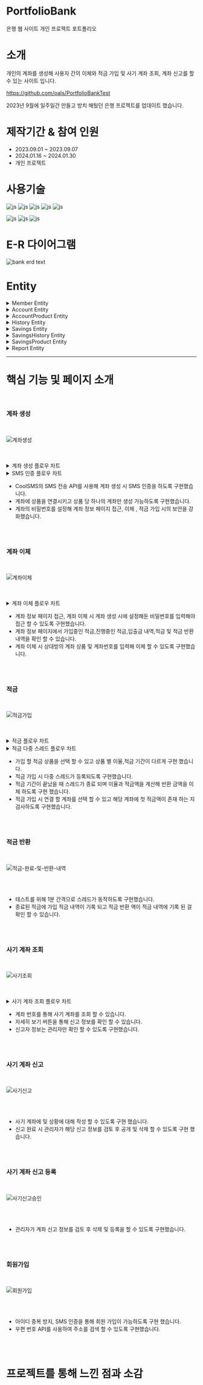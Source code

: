 # PortfolioBank
은행 웹 사이트 개인 프로젝트 포트폴리오

# 소개
 개인의 계좌를 생성해 사용자 간의 이체와 적금 가입 및 사기 계좌 조회, 계좌 신고를 할 수 있는 사이트 입니다.  

https://github.com/oals/PortfolioBankTest 

2023년 9월에 일주일간 만들고 방치 해뒀던 은행 프로젝트를 업데이트 했습니다.


# 제작기간 & 참여 인원
<UL>
  <LI>2023.09.01 ~ 2023.09.07</LI>
  <LI>2024.01.16 ~ 2024.01.30</LI>
  <LI>개인 프로젝트</LI>
</UL>


# 사용기술
![js](https://img.shields.io/badge/SpringBoot-6DB33F?style=for-the-badge&logo=SpringBoot&logoColor=white)
![js](https://img.shields.io/badge/Java-FF0000?style=for-the-badge&logo=Java&logoColor=white)
![js](https://img.shields.io/badge/IntelliJ-004088?style=for-the-badge&logo=IntelliJ&logoColor=white)
![js](https://img.shields.io/badge/MariaDB-003545?style=for-the-badge&logo=MariaDB&logoColor=white)
![js](https://img.shields.io/badge/security-6DB33F?style=for-the-badge&logo=security&logoColor=white)

![js](https://img.shields.io/badge/jquery-0769AD?style=for-the-badge&logo=jquery&logoColor=white)
![js](https://img.shields.io/badge/bootstrap-7952B3?style=for-the-badge&logo=bootstrap&logoColor=white)
![js](https://img.shields.io/badge/JavaScript-F7DF1E?style=for-the-badge&logo=JavaScript&logoColor=white)


# E-R 다이어그램

![bank erd text](https://github.com/oals/portfolioBank/assets/136543676/6f98c94a-98d5-4190-b668-04e3d7bd2328)


# Entity




<details>
 <summary> Member Entity 
 
 </summary> 
 
    
    @Getter
    @Setter
    @Table(name="member")
    @Builder
    @AllArgsConstructor
    @NoArgsConstructor
    @Entity
    public class Member {

    @Id
    @Column(name="member_id")
    private String memberId; // 아이디
    private String memberName; //유저이름
    private String pswd;     // 비밀번호
    private String email;     // 이메일
    private String phone;       // 전화번호
    private String age;         // 생년월일
    private String address;     // 주소
    private String gender;      // 성별
    private LocalDateTime regDate;  // 등록일자

    @Enumerated(EnumType.STRING)
    private Role role;       // 레벨



    public static Member createMember(MemberDTO memberDTO, PasswordEncoder passwordEncoder){
        Member member = new Member();
        member.setMemberId(memberDTO.getMemberId());
        member.setMemberName(memberDTO.getMemberName());
        member.setEmail(memberDTO.getEmail());
        member.setPhone(memberDTO.getPhone());
        member.setAge(memberDTO.getAge());
        member.setAddress(memberDTO.getAddress());
        member.setGender(memberDTO.getGender());
        member.setRegDate(LocalDateTime.now());
        member.setRole(Role.USER); //일반 유저 디폴트값 5등급

        // 암호화
        String password = passwordEncoder.encode(memberDTO.getPswd());
        member.setPswd(password);

        return member;
    }



    }
 



</details>


<details>
 <summary> Account Entity
 
 </summary> 



 
    @Getter
    @Table(name="account")
    @Builder
    @AllArgsConstructor
    @NoArgsConstructor
    @Entity
    public class Account {

    @Id
    @Column(name="account_number")
    private String accountNumber;       // 계좌 번호


    @Column(name="account_pswd")
    private String accountPswd;         //계좌 비밀번호

    @Column(name="create_date")
    private String createDate;          // 생성 일자

    @Column(name="balance")
    private int balance;                //계좌 잔액

    @ManyToOne(fetch = FetchType.LAZY)
    @JoinColumn(name = "member_id")
    private Member member;              // 회원 아이디


    @ManyToOne(fetch = FetchType.LAZY)
    @JoinColumn(name = "accountProductName")
    private AccountProduct accountProduct;


    @OneToMany(mappedBy = "account", cascade = CascadeType.ALL)
    private List<History> histories;


    public void addHistory(History history){
        this.histories.add(history);
    }


    public void MinusBalance(int balance){
        this.balance -= balance;

    }

    public void PlusBalance(int balance){
        this.balance += balance;

    }



     }







</details>



<details>
 <summary> AccountProduct Entity
 
 </summary> 
 



    @Getter
    @Table(name="account_product")
    @Builder
    @AllArgsConstructor
    @NoArgsConstructor
    @Entity
    public class AccountProduct {

    @Id
    private String accountProductName;
     private String productIntroduction; // 상품 소개
     private String eligibleCustomers; // 가입대상
     private String interestRate; // 이율
     private String interestPayment; // 이자지급
     private String additionalServices; // 부가서비스
     private String features; // 특징
     private String depositorProtection; // 예금자 보호여부


     }





</details>



<details>
 <summary> History Entity


 
 </summary> 

 


    @Getter
    @Table(name="history")
    @Builder
    @AllArgsConstructor
    @NoArgsConstructor
    @Entity
    public class History {


    @Id
    @GeneratedValue(strategy= GenerationType.IDENTITY)
    private Long Id;
    private int balance;               // 계좌 잔액

    private int money;               //  이체 금액
    private String updateDate;   // 입출금 일자

    private String opt;              // 입/출금/이자 여부

    private String counterpartyAccountNumber; // 조회할 계좌
    private String counterpartyName;          //상대방 입출금자
    private String counterpartyAccountName;

    @ManyToOne(fetch = FetchType.LAZY)
    @JoinColumn(name = "account_number")
    private Account account;


    }





</details>




<details>
 <summary> Savings Entity
 
 </summary> 




    @Entity
    @Getter
    @Builder
    @Table(name="savings")
    @AllArgsConstructor
    @NoArgsConstructor
    public class Savings {

    @Id
    @GeneratedValue(strategy = GenerationType.IDENTITY)
    private Long SavingsNo;

    private boolean isActive;

    private int savingsBalance; //현재까지 적금된 금액

    private int returnAmount; // 적금 반환액

    private int missedPayments; // 미납 횟수

    private int earnedInterest; //반환액

    private String savingsStartDate; // 적금 가입 날짜

    private String savingsEndDate; //적금이 끝나는 날짜


    @ManyToOne(fetch = FetchType.LAZY)
    @JoinColumn(name = "savingsProductId")
    private SavingsProduct savingsProduct;   //적금 상품


    @ManyToOne(fetch = FetchType.LAZY)
    @JoinColumn(name = "accountNumber")
    private Account account;   //적금 계좌


    @OneToMany(mappedBy = "savings", cascade = CascadeType.ALL)
    private List<SavingsHistory> histories;


    public void addHistory(SavingsHistory savingsHistory){
        this.histories.add(savingsHistory);
    }

    public void EndSavings(int returnAmount, int earnedInterest ){
        this.isActive = false;
        this.returnAmount = returnAmount;
        this.earnedInterest = earnedInterest;
    }

    public void UpdateSavingsBalance(int savingsBalance){
        this.savingsBalance += savingsBalance;

    }

    public void UpdateMissedPayments(){
        this.missedPayments = this.missedPayments + 1;
    }





    }

 
 

</details>


<details>
 <summary> SavingsHistory Entity
 
 </summary> 




    @Getter
    @Setter
    @Table(name="Savings_history")
    @Builder
    @AllArgsConstructor
    @NoArgsConstructor
    @Entity
    public class SavingsHistory {

    @Id
    @GeneratedValue(strategy= GenerationType.IDENTITY)
    private Long savingsId;

    private Boolean savingsPaymentStatus; // 이번 달 적금 처리 상태

    private String savingsStartDate;   // 적금 한 날짜

    private int savingsCount; // 적금 만기까지의 카운트


    @ManyToOne(fetch = FetchType.LAZY)
    @JoinColumn(name = "SavingsNo")
    private Savings savings;


    }
    


 
 

</details>



<details>
 <summary> SavingsProduct Entity
 
 </summary> 





    @Entity
    @Getter
    @Builder
    @AllArgsConstructor
    @NoArgsConstructor
    public class SavingsProduct {

    @Id
    @GeneratedValue(strategy = GenerationType.IDENTITY)
    private Long savingsProductId;
    private String productName; // 적금 상품의 이름
    private double interestRate; // 적금 상품의 이자율
    private int maturityPeriod; // 적금 계약의 만기 기간
    private String productIntro; // 적금 상품의 소개
    private String eligibilityCriteria; // 적금 상품의 가입 조건
    private double governmentSupport; // 정부 지원금의 정보
    private int monthlyDepositAmount; // 사용자가 매월 적금에 납입하는 금액
    private int maturityAmount; // 적금 계약이 만료될 때 받게 되는 총 금액

    private String productRating; // 상품평점
    private String consultationRequest; // 상담신청
    private String detailedDepositRate; // 예금금리를 상세히 알아보세요
    private String monthlyDepositAmountBased; // 월납입금액기준 월납입액 원 목표기간 개월 예금금리 %
    private String maturityPaymentAmountBased; // 만기지급액기준 가입금액

    private String subscriptionPeriod; // 가입기간
    private double subscriptionAmount; // 가입금액
    private String depositBusiness; // 납입방법
    private String subscriptionMethod; // 가입방법
    private String requiredDocuments; // 필요서류
    private String taxBenefits; // 세제혜택
    private double principalOrInterest; // 원금 또는 이자
    private String paymentRestrictions; // 지급제한
    private double appliedInterestRate; // 적용금리
    private String interestPaymentMethod; // 이자지급방식





    }





 
</details>



<details>
 <summary> Report Entity
 
 </summary> 





    @Entity
    @Getter
    @Setter
    @Builder
    @AllArgsConstructor
    @NoArgsConstructor
    public class Report {

    @Id
    @GeneratedValue(strategy = GenerationType.IDENTITY)
    private Long reportNum;
    private String siteName; // 사이트 명
    private String scamProductType; // 사기 물품 종류
    private String scamProductName; // 사기 물품명
    private String suspectId; // 용의자 아이디
    private String scamPostUrl; // 사기 게시글 url
    private String suspectBankName; // 용의자 은행명
    private String suspectFullName; // 용의자 성명
    private String suspectAccountNumber; // 용의자 계좌번호
    private String depositAmount; // 입금금액
    private String depositDate; // 입금일
    private String suspectContact; // 용의자 연락처
    private String suspectGender; // 용의자 성별
    private String suspectCharacteristics; // 용의자 특징
    private String statementContent; // 진술서 내용
    private String evidencePhotos; // 증거 사진
    private String reporterDescription; // 신고자 설명
    private String reporterContact; // 신고자 연락처
    private String reporterEmail; // 신고자 이메일

    private boolean reportStatus;    //검토 여부

    private boolean agreementToTheTerms;

    private boolean agreementToTheTerms2;

    private String reportDate;


    @ManyToOne(fetch = FetchType.LAZY)
    @JoinColumn(name = "member_id")
    private Member member;              // 회원 아이디



    }



 
</details>




<hr>



# 핵심 기능 및 페이지 소개

<br>


<h3>계좌 생성</h3>
<br>


![계좌생성](https://github.com/oals/portfolioBank/assets/136543676/66c58a1d-b2a6-4d1d-be5b-60f13b824fd1)




<br>
<br>

<details>
 <summary> 계좌 생성 플로우 차트
 
 </summary> 



![계좌 생성](https://github.com/oals/portfolioBank/assets/136543676/4037ddac-5ae3-4296-ab99-9389a6e29c6a)




 


</details>


<details>
 <summary> SMS 인증 플로우 차트
 
 </summary> 
 
![sms 인증](https://github.com/oals/portfolioBank/assets/136543676/9cf8f27d-5ec6-4a39-8d14-9533aa508114)


</details>






<UL>
  <LI>CoolSMS의 SMS 전송 API를 사용해 계좌 생성 시 SMS 인증을 하도록 구현했습니다. </LI>
  <LI>계좌에 상품을 연결시키고 상품 당 하나의 계좌만 생성 가능하도록 구현했습니다.</LI>
  <LI>계좌의 비밀번호를 설정해 계좌 정보 페이지 접근, 이체 , 적금 가입 시의 보안을 강화했습니다. </LI>

</UL>


<br>
<br>





<h3>계좌 이체</h3>
<br>



![계좌이체](https://github.com/oals/portfolioBank/assets/136543676/1590b910-7e75-41e7-9765-cee1d4ce3f23)



<br>
<br>

<details>
 <summary> 계좌 이체 플로우 차트
 
 </summary> 
 
![계좌 이체](https://github.com/oals/portfolioBank/assets/136543676/3140b460-aada-44d0-a766-5b7a4276f563)


</details>



<UL>
  <LI>계좌 정보 페이지 접근, 계좌 이체 시 계좌 생성 시에 설정해둔 비밀번호를 입력해야 접근 할 수 있도록 구현했습니다.</LI>
  <LI>계좌 정보 페이지에서 가입중인 적금,진행중인 적금,입출금 내역,적금 및 적금 반환 내역을 확인 할 수 있습니다. </LI>
  <LI>계좌 이체 시 상대방의 계좌 상품 및 계좌번호를 입력해 이체 할 수 있도록 구현했습니다.</LI>


</UL>


<br>
<br>




<h3>적금</h3>
<br>



![적금가입](https://github.com/oals/portfolioBank/assets/136543676/9b87152d-4834-4f22-9e7e-77906806dc6c)



<br>
<br>

<details>
 <summary> 적금 플로우 차트
 
 </summary> 
 
![적금가입](https://github.com/oals/portfolioBank/assets/136543676/2b9e631f-a1e5-4fd6-8a59-bdb2708d5561)


</details>


<details>
 <summary> 적금 다중 스레드 플로우 차트
 
 </summary> 
 
![적금 스레드](https://github.com/oals/portfolioBank/assets/136543676/19ce8acc-7092-4cc6-84dc-b0340df80cd8)


</details>


<UL>
  <LI>가입 할 적금 상품을 선택 할 수 있고 상품 별 이율,적금 기간이 다르게 구현 했습니다. </LI>
 <LI>적금 가입 시 다중 스레드가 등록되도록 구현했습니다.</LI>
  <LI>적금 기간이 끝났을 때 스레드가 종료 되며 이율과 적금액을 계산해 반환 금액을 이체 하도록 구현 했습니다.</LI>
  <LI>적금 가입 시 연결 할 계좌를 선택 할 수 있고 해당 계좌에 첫 적금액이 존재 하는 지 검사하도록 구현했습니다.</LI>


</UL>


<br>
<br>




<h3>적금 반환</h3>
<br>


![적금-완료-및-반환-내역](https://github.com/oals/portfolioBank/assets/136543676/4e2a7beb-4545-46da-90ef-acc2b56247f7)



<br>
<br>


<UL>
  <LI>테스트를 위해 1분 간격으로 스레드가 동작하도록 구현했습니다.</LI>
  <LI>종료된 적금에 가입 적금 내역이 기록 되고 적금 반환 액이 적금 내역에 기록 된 걸 확인 할 수 있습니다.</LI>



</UL>


<br>
<br>





<h3>사기 계좌 조회</h3>
<br>



![사기조회](https://github.com/oals/portfolioBank/assets/136543676/2d8ea14f-0b5e-4017-aa79-3bdf9e2be443)



<br>
<br>


<details>
 <summary> 사기 계좌 조회 플로우 차트
 
 </summary> 
 
![사기 계좌 조회](https://github.com/oals/portfolioBank/assets/136543676/2e337516-f6ba-4a1b-a556-6882ff2336f6)


</details>

<UL>
  <LI>계좌 번호를 통해 사기 계좌를 조회 할 수 있습니다.</LI>
  <LI>자세히 보기 버튼을 통해 신고 정보를 확인 할 수 있습니다.</LI>
  <LI>신고자 정보는 관리자만 확인 할 수 있도록 구현했습니다.</LI>  


</UL>


<br>
<br>



<h3>사기 계좌 신고</h3>
<br>



![사기신고](https://github.com/oals/portfolioBank/assets/136543676/65482db2-4d34-4209-aa6b-76eb15e42074)





<br>
<br>


</details>

<UL>
  <LI>사기 계좌에 및 상황에 대해 작성 할 수 있도록 구현 했습니다.</LI>
  <LI>신고 완료 시 관리자가 해당 신고 정보를 검토 후 공개 및 삭제 할 수 있도록 구현 했습니다.</LI>


</UL>


<br>
<br>




<h3>사기 계좌 신고 등록</h3>
<br>



![사기신고승인](https://github.com/oals/portfolioBank/assets/136543676/21281e69-65d6-4930-b3a5-27d8829a498b)





<br>
<br>



<UL>
  <LI>관리자가 계좌 신고 정보를 검토 후 삭제 및 등록을 할 수 있도록 구현했습니다. </LI>



</UL>


<br>
<br>






<h3>회원가입</h3>
<br>


![회원가입](https://github.com/oals/portfolioBank/assets/136543676/b8d35d05-2baa-423a-8730-c2cdbe6ae574)




<br>
<br>


<UL>
  <LI>아이디 중복 방지, SMS 인증을 통해 회원 가입이 가능하도록 구현 했습니다.</LI>
  <LI> 우편 번호 API를 사용하여 주소를 검색 할 수 있도록 구현했습니다. </LI>


</UL>


<br>
<br>


# 프로젝트를 통해 느낀 점과 소감


















